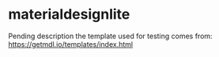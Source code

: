 # materialdesignlite
Pending description 
the template used for testing comes from: https://getmdl.io/templates/index.html
